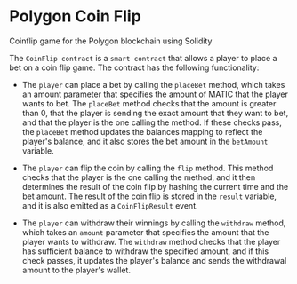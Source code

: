 # Polygon Coin Flip
Coinflip game for the Polygon blockchain using Solidity

The `CoinFlip contract` is a `smart contract` that allows a player to place a bet on a coin flip game. The contract has the following functionality:

- The `player` can place a bet by calling the `placeBet` method, which takes an amount parameter that specifies the amount of MATIC that the player wants to bet. The `placeBet` method checks that the amount is greater than 0, that the player is sending the exact amount that they want to bet, and that the player is the one calling the method. If these checks pass, the `placeBet` method updates the balances mapping to reflect the player's balance, and it also stores the bet amount in the `betAmount` variable.

- The `player` can flip the coin by calling the `flip` method. This method checks that the player is the one calling the method, and it then determines the result of the coin flip by hashing the current time and the bet amount. The result of the coin flip is stored in the `result` variable, and it is also emitted as a `CoinFlipResult` event.

- The `player` can withdraw their winnings by calling the `withdraw` method, which takes an `amount` parameter that specifies the amount that the player wants to withdraw. The `withdraw` method checks that the player has sufficient balance to withdraw the specified amount, and if this check passes, it updates the player's balance and sends the withdrawal amount to the player's wallet.